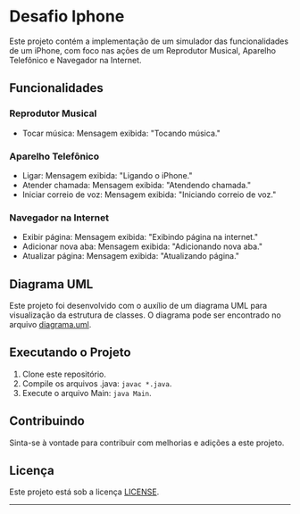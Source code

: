 # Desafio Iphone

Este projeto contém a implementação de um simulador das funcionalidades de um iPhone, com foco nas ações de um Reprodutor Musical, Aparelho Telefônico e Navegador na Internet.

## Funcionalidades

### Reprodutor Musical
- Tocar música: Mensagem exibida: "Tocando música."

### Aparelho Telefônico
- Ligar: Mensagem exibida: "Ligando o iPhone."
- Atender chamada: Mensagem exibida: "Atendendo chamada."
- Iniciar correio de voz: Mensagem exibida: "Iniciando correio de voz."

### Navegador na Internet
- Exibir página: Mensagem exibida: "Exibindo página na internet."
- Adicionar nova aba: Mensagem exibida: "Adicionando nova aba."
- Atualizar página: Mensagem exibida: "Atualizando página."

## Diagrama UML

Este projeto foi desenvolvido com o auxílio de um diagrama UML para visualização da estrutura de classes. O diagrama pode ser encontrado no arquivo [diagrama.uml](path/to/diagram.uml).

## Executando o Projeto

1. Clone este repositório.
2. Compile os arquivos .java: `javac *.java`.
3. Execute o arquivo Main: `java Main`.

## Contribuindo

Sinta-se à vontade para contribuir com melhorias e adições a este projeto.

## Licença

Este projeto está sob a licença [LICENSE](LICENSE).

---
